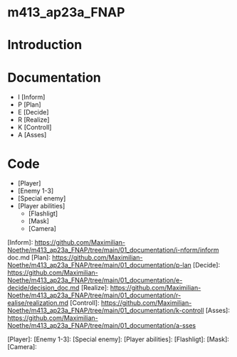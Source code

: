 # m413_ap23a_FNAP

# Introduction

# Documentation
* I [Inform]
* P [Plan]
* E [Decide]
* R [Realize] 
* K [Controll]
* A [Asses]
  
# Code
* [Player]
* [Enemy 1-3]
* [Special enemy]
* [Player abilities]
  * [Flashligt]
  * [Mask]
  * [Camera]






[Inform]: https://github.com/Maximilian-Noethe/m413_ap23a_FNAP/tree/main/01_documentation/i-nform/inform doc.md
[Plan]: https://github.com/Maximilian-Noethe/m413_ap23a_FNAP/tree/main/01_documentation/p-lan
[Decide]: https://github.com/Maximilian-Noethe/m413_ap23a_FNAP/tree/main/01_documentation/e-decide/decision_doc.md
[Realize]: https://github.com/Maximilian-Noethe/m413_ap23a_FNAP/tree/main/01_documentation/r-ealise/realization.md
[Controll]: https://github.com/Maximilian-Noethe/m413_ap23a_FNAP/tree/main/01_documentation/k-controll
[Asses]: https://github.com/Maximilian-Noethe/m413_ap23a_FNAP/tree/main/01_documentation/a-sses


[Player]: 
[Enemy 1-3]:
[Special enemy]:
[Player abilities]: 
[Flashligt]:
[Mask]:
[Camera]:
